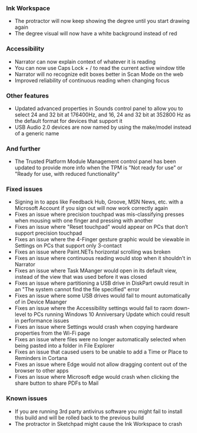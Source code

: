 ### Ink Workspace
- The protractor will now keep showing the degree until you start drawing again
- The degree visual will now have a white background instead of red

### Accessibility
- Narrator can now explain context of whatever it is reading
- You can now use Caps Lock + / to read the current active window title
- Narrator will no recognize edit boxes better in Scan Mode on the web
- Improved reliability of continuous reading when changing focus

### Other features
- Updated advanced properties in Sounds control panel to allow you to select 24 and 32 bit at 176400Hz, and 16, 24 and 32 bit at 352800 Hz as the default format for devices that support it
- USB Audio 2.0 devices are now named by using the make/model instead of a generic name

### And further
- The Trusted Platform Module Management control panel has been updated to provide more info when the TPM is "Not ready for use" or "Ready for use, with reduced functionality"

### Fixed issues
- Signing in to apps like Feedback Hub, Groove, MSN News, etc. with a Microsoft Account if you sign out will now work correctly again
- Fixes an issue where precision touchpad was mis-classifying presses when mousing with one finger and pressing with another
- Fixes an issue where "Reset touchpad" would appear on PCs that don’t support precision touchpad
- Fixes an issue where the 4-Finger gesture graphic would be viewable in Settings on PCs that support only 3-contact
- Fixes an issue where Paint.NETs horizontal scrolling was broken
- Fixes an issue where continuous reading would stop when it shouldn't in Narrator
- Fixes an issue where Task MAanger would open in its default view, instead of the view that was used before it was closed
- Fixes an issue where partitioning a USB drive in DiskPart owuld result in an "The system cannot find the file specified" error
- Fixes an issue where some USB drives would fail to mount automatically of in Device Maanger
- Fixes an issue where the Accessibility settings would fail to raom down-level to PCs running Windows 10 Anniversary Update which could result in performance issues
- Fixes an issue where Settings would crash when copying hardware properties from the Wi-Fi page
- Fixes an issue where files were no longer automatically selected when being pasted into a folder in File Explorer
- Fixes an issue that caused users to be unable to add a Time or Place to Reminders in Cortana
- Fixes an issue where Edge would not allow dragging content out of the browser to other apps
- Fixes an issue where Microsoft edge would crash when clicking the share button to share PDFs to Mail

### Known issues
- If you are running 3rd party antivirus software you might fail to install this build and will be rolled back to the previous build
- The protractor in Sketchpad might cause the Ink Workspace to crash